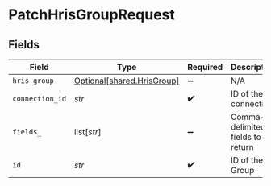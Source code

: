 # PatchHrisGroupRequest


## Fields

| Field                                                          | Type                                                           | Required                                                       | Description                                                    |
| -------------------------------------------------------------- | -------------------------------------------------------------- | -------------------------------------------------------------- | -------------------------------------------------------------- |
| `hris_group`                                                   | [Optional[shared.HrisGroup]](../../models/shared/hrisgroup.md) | :heavy_minus_sign:                                             | N/A                                                            |
| `connection_id`                                                | *str*                                                          | :heavy_check_mark:                                             | ID of the connection                                           |
| `fields_`                                                      | list[*str*]                                                    | :heavy_minus_sign:                                             | Comma-delimited fields to return                               |
| `id`                                                           | *str*                                                          | :heavy_check_mark:                                             | ID of the Group                                                |